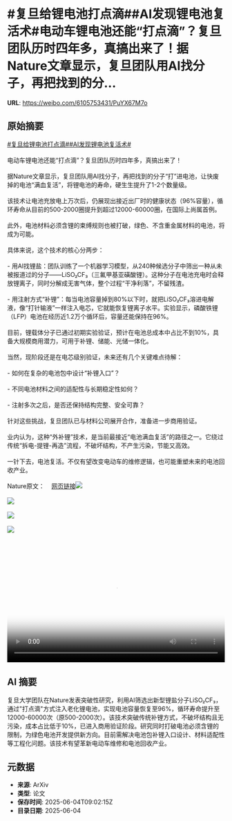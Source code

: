 # #复旦给锂电池打点滴##AI发现锂电池复活术#电动车锂电池还能“打点滴”？复旦团队历时四年多，真搞出来了！据Nature文章显示，复旦团队用AI找分子，再把找到的分...

**URL**: https://weibo.com/6105753431/PuYX67M7o

## 原始摘要

<a href="https://m.weibo.cn/search?containerid=231522type%3D1%26t%3D10%26q%3D%23%E5%A4%8D%E6%97%A6%E7%BB%99%E9%94%82%E7%94%B5%E6%B1%A0%E6%89%93%E7%82%B9%E6%BB%B4%23&amp;extparam=%23%E5%A4%8D%E6%97%A6%E7%BB%99%E9%94%82%E7%94%B5%E6%B1%A0%E6%89%93%E7%82%B9%E6%BB%B4%23" data-hide=""><span class="surl-text">#复旦给锂电池打点滴#</span></a><a href="https://m.weibo.cn/search?containerid=231522type%3D1%26t%3D10%26q%3D%23AI%E5%8F%91%E7%8E%B0%E9%94%82%E7%94%B5%E6%B1%A0%E5%A4%8D%E6%B4%BB%E6%9C%AF%23&amp;extparam=%23AI%E5%8F%91%E7%8E%B0%E9%94%82%E7%94%B5%E6%B1%A0%E5%A4%8D%E6%B4%BB%E6%9C%AF%23" data-hide=""><span class="surl-text">#AI发现锂电池复活术#</span></a><br><br>电动车锂电池还能“打点滴”？复旦团队历时四年多，真搞出来了！<br><br>据Nature文章显示，复旦团队用AI找分子，再把找到的分子“打”进电池，让快废掉的电池“满血复活”，将锂电池的寿命，硬生生提升了1-2个数量级。<br><br>该技术让电池充放电上万次后，仍展现出接近出厂时的健康状态（96%容量），循环寿命从目前的500-2000圈提升到超过12000-60000圈，在国际上尚属首例。<br><br>此外，电池材料必须含锂的束缚规则也被打破，绿色、不含重金属材料的电池，将成为可能。<br><br>具体来说，这个技术的核心分两步：<br><br>- 用AI找锂盐：团队训练了一个机器学习模型，从240种候选分子中筛出一种从未被报道过的分子——LiSO₂CF₃（三氟甲基亚磺酸锂）。这种分子在电池充电时会释放锂离子，同时分解成无害气体，整个过程“干净利落”，不留残渣。<br><br>- 用注射方式“补锂”：每当电池容量掉到80%以下时，就把LiSO₂CF₃溶进电解液，像“打针输液”一样注入电芯，它就能恢复锂离子水平。实验显示，磷酸铁锂（LFP）电池在经历近1.2万个循环后，容量还能保持在96%。<br><br>目前，锂载体分子已通过初期实验验证，预计在电池总成本中占比不到10%，具备大规模商用潜力，可用于补锂、储能、光储一体化。<br><br>当然，现阶段还是在电芯级别验证，未来还有几个关键难点待解：<br><br>- 如何在复杂的电池包中设计“补锂入口”？<br><br>- 不同电池材料之间的适配性与长期稳定性如何？<br><br>- 注射多次之后，是否还保持结构完整、安全可靠？<br><br>针对这些挑战，复旦团队已与材料公司展开合作，准备进一步商用验证。<br><br>业内认为，这种“外补锂”技术，是当前最接近“电池满血复活”的路径之一。它绕过传统“拆电-提锂-再造”流程，不破坏结构，不产生污染，节能又高效。<br><br>一针下去，电池复活。不仅有望改变电动车的维修逻辑，也可能重塑未来的电池回收产业。<br><br>Nature原文：<a href="https://weibo.cn/sinaurl?u=https%3A%2F%2Fwww.nature.com%2Farticles%2Fs41586-024-08465-y" data-hide=""><span class="url-icon"><img style="width: 1rem;height: 1rem" src="https://h5.sinaimg.cn/upload/2015/09/25/3/timeline_card_small_web_default.png" referrerpolicy="no-referrer"></span><span class="surl-text">网页链接</span></a><img style="" src="https://tvax1.sinaimg.cn/large/006Fd7o3ly1i23cl8mfshj30hs09sjr5.jpg" referrerpolicy="no-referrer"><br><br><img style="" src="https://tvax1.sinaimg.cn/large/006Fd7o3gy1i23ckiaydaj311i0p0k5s.jpg" referrerpolicy="no-referrer"><br><br><img style="" src="https://tvax3.sinaimg.cn/large/006Fd7o3gy1i23ckxq982j31jk111two.jpg" referrerpolicy="no-referrer"><br><br><img style="" src="https://tvax4.sinaimg.cn/large/006Fd7o3gy1i23ckzabmej31900xmb29.jpg" referrerpolicy="no-referrer"><br><br><br clear="both"><div style="clear: both"></div><video controls="controls" poster="https://tvax1.sinaimg.cn/orj480/006Fd7o3ly1i23cl94taqj30hs09smxf.jpg" style="width: 100%"><source src="https://f.video.weibocdn.com/o0/Ghq4PCwMlx08oMjA65x601041200d1qc0E010.mp4?label=mp4_hd&amp;template=650x352.25.0&amp;ori=0&amp;ps=1CwnkDw1GXwCQx&amp;Expires=1749031259&amp;ssig=hhcrYtJmyk&amp;KID=unistore,video"><source src="https://f.video.weibocdn.com/o0/oCBb1c6Alx08oMjAcg6401041200c6pb0E010.mp4?label=mp4_ld&amp;template=650x352.25.0&amp;ori=0&amp;ps=1CwnkDw1GXwCQx&amp;Expires=1749031259&amp;ssig=PTpjdJ3EBz&amp;KID=unistore,video"><p>视频无法显示，请前往<a href="https://video.weibo.com/show?fid=1034%3A5173841207689249" target="_blank" rel="noopener noreferrer">微博视频</a>观看。</p></video>

## AI 摘要

复旦大学团队在Nature发表突破性研究，利用AI筛选出新型锂盐分子LiSO₂CF₃，通过"打点滴"方式注入老化锂电池，实现电池容量恢复至96%，循环寿命提升至12000-60000次（原500-2000次）。该技术突破传统补锂方式，不破坏结构且无污染，成本占比低于10%，已进入商用验证阶段。研究同时打破电池必须含锂的限制，为绿色电池开发提供新方向。目前需解决电池包补锂入口设计、材料适配性等工程化问题。该技术有望革新电动车维修和电池回收产业。

## 元数据

- **来源**: ArXiv
- **类型**: 论文
- **保存时间**: 2025-06-04T09:02:15Z
- **目录日期**: 2025-06-04
